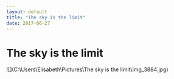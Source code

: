```yaml
---
layout: default
title: "The sky is the limit"
date: 2017-06-27
---
```


# The sky is the limit

![](C:\Users\Elisabeth\Pictures\The sky is the limit\img_3884.jpg)


